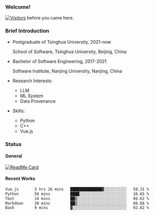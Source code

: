 ### Welcome!

[![Visitors](https://visitor-badge.laobi.icu/badge?page_id=HermitSun.HermitSun)]() before you came here.

### Brief Introduction

- Postgraduate of Tsinghua University, 2021-now
  
  School of Software, Tsinghua University, Beijing, China

- Bachelor of Software Engineering, 2017-2021
  
  Software Institute, Nanjing University, Nanjing, China

- Research Interests:
  - LLM
  - ML System
  - Data Provenance

- Skills:
  - Python
  - C++
  - Vue.js

### Status

#### General

[![ReadMe Card](https://github-readme-stats.hermitsun.vercel.app/api?username=HermitSun&count_private=true&show_icons=true)]()

#### Recent Works

<!--START_SECTION:waka-->

```txt
Vue.js       3 hrs 26 mins   ██████████████▓░░░░░░░░░░   58.31 %
Python       58 mins         ████░░░░░░░░░░░░░░░░░░░░░   16.65 %
Text         34 mins         ██▒░░░░░░░░░░░░░░░░░░░░░░   09.62 %
Markdown     30 mins         ██▒░░░░░░░░░░░░░░░░░░░░░░   08.68 %
Bash         9 mins          ▓░░░░░░░░░░░░░░░░░░░░░░░░   02.82 %
```

<!--END_SECTION:waka-->
